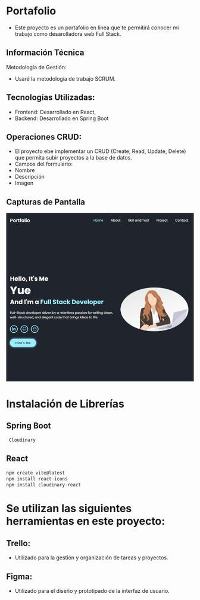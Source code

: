 # Portafolio
 - Este proyecto es un portafolio en línea que te permitirá conocer mi trabajo como desarolladora web Full Stack.
## Información Técnica

Metodología de Gestión:
 - Usaré la metodología de trabajo SCRUM.
 
## Tecnologías Utilizadas:
 - Frontend: Desarrollado en React,
 - Backend: Desarrollado en Spring Boot
## Operaciones CRUD:
 - El proyecto ebe implementar un CRUD (Create, Read, Update, Delete) que permita subir proyectos a la base de datos.
 - Campos del formulario:
 - Nombre
 - Descripción
 - Imagen

## Capturas de Pantalla
![Screenshot](home.JPG)

# Instalación de Librerías
  ## Spring Boot
     Cloudinary

  ## React 
  ```
  npm create vite@latest
  npm install react-icons
  npm install cloudinary-react
```
# Se utilizan las siguientes herramientas en este proyecto:

## Trello: 
 - Utilizado para la gestión y organización de tareas y proyectos. 

## Figma: 
 - Utilizado para el diseño y prototipado de la interfaz de usuario. 
